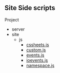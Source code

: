 ## Site Side scripts

Project
  - server
  - site
    - js
      - [cssheets.js](gendoc/js/cssheets.js)
      - [custom.js](gendoc/js/custom.js)
      - [events.js](gendoc/js/events.js)
      - [ioevents.js](gendoc/js/ioevents.js)
      - [namespace.js](gendoc/js/namespace.js)

